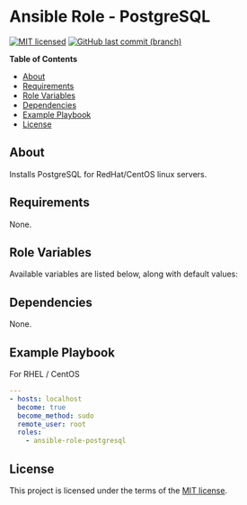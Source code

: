 # Ansible Role - PostgreSQL

[![MIT licensed](https://img.shields.io/badge/license-MIT-blue.svg)](https://opensource.org/licenses/MIT)
[![GitHub last commit (branch)](https://img.shields.io/github/last-commit/wolffaxn/ansible-role-postgresql/master.svg)](https://github.com/wolffaxn/ansible-role-postgresql)

<!-- START doctoc generated TOC please keep comment here to allow auto update -->
<!-- DON'T EDIT THIS SECTION, INSTEAD RE-RUN doctoc TO UPDATE -->
**Table of Contents**

- [About](#about)
- [Requirements](#requirements)
- [Role Variables](#role-variables)
- [Dependencies](#dependencies)
- [Example Playbook](#example-playbook)
- [License](#license)

<!-- END doctoc generated TOC please keep comment here to allow auto update -->

## About

Installs PostgreSQL for RedHat/CentOS linux servers.

## Requirements

None.

## Role Variables

Available variables are listed below, along with default values:

## Dependencies

None.

## Example Playbook

For RHEL / CentOS

```yaml
---
- hosts: localhost
  become: true
  become_method: sudo
  remote_user: root
  roles:
    - ansible-role-postgresql
```
## License

This project is licensed under the terms of the [MIT license](LICENSE).
